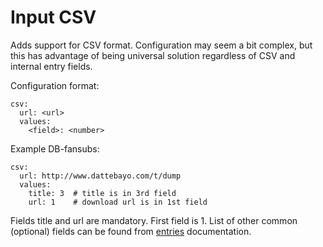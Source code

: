 # Input CSV

Adds support for CSV format. Configuration may seem a bit complex,
but this has advantage of being universal solution regardless of CSV
and internal entry fields.

Configuration format:

```
csv:
  url: <url>
  values:
    <field>: <number>
```

Example DB-fansubs:

```
csv:
  url: http://www.dattebayo.com/t/dump
  values:
    title: 3  # title is in 3rd field
    url: 1    # download url is in 1st field
```

Fields title and url are mandatory. First field is 1.
List of other common (optional) fields can be found from [entries](/Entry) documentation.